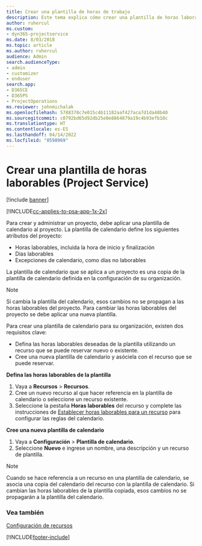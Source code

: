 ```yaml
---
title: Crear una plantilla de horas de trabajo
description: Este tema explica cómo crear una plantilla de horas laborables en Project Service.
author: ruhercul
ms.custom:
- dyn365-projectservice
ms.date: 8/03/2018
ms.topic: article
ms.author: ruhercul
audience: Admin
search.audienceType:
- admin
- customizer
- enduser
search.app:
- D365CE
- D365PS
- ProjectOperations
ms.reviewer: johnmichalak
ms.openlocfilehash: 5788378c7e015c4b11182aaf427aca7d1da48b40
ms.sourcegitcommit: c0792bd65d92db25e0e8864879a19c4b93efb10c
ms.translationtype: HT
ms.contentlocale: es-ES
ms.lasthandoff: 04/14/2022
ms.locfileid: "8598969"
---
```

# <a name="create-a-work-hours-template-project-service"></a>Crear una plantilla de horas laborables (Project Service)

[!include [banner](../includes/psa-now-project-operations.md)]

[!INCLUDE[cc-applies-to-psa-app-1x-2x](../includes/cc-applies-to-psa-app-3x.md)]

Para crear y administrar un proyecto, debe aplicar una plantilla de calendario al proyecto. La plantilla de calendario define los siguientes atributos del proyecto:

- Horas laborables, incluida la hora de inicio y finalización
- Días laborables
- Excepciones de calendario, como días no laborables

La plantilla de calendario que se aplica a un proyecto es una copia de la plantilla de calendario definida en la configuración de su organización.

> [!NOTE]
> Si cambia la plantilla del calendario, esos cambios no se propagan a las horas laborables del proyecto. Para cambiar las horas laborables del proyecto se debe aplicar una nueva plantilla.

Para crear una plantilla de calendario para su organización, existen dos requisitos clave:

- Defina las horas laborables deseadas de la plantilla utilizando un recurso que se puede reservar nuevo o existente.
- Cree una nueva plantilla de calendario y asóciela con el recurso que se puede reservar.

**Defina las horas laborables de la plantilla**

1. Vaya a **Recursos** \> **Recursos**.
2. Cree un nuevo recurso al que hacer referencia en la plantilla de calendario o seleccione un recurso existente.
3. Seleccione la pestaña **Horas laborables** del recurso y complete las instrucciones de [Establecer horas laborables para un recurso](/dynamics365/field-service/set-work-hours-resource) para configurar las reglas del calendario.

**Cree una nueva plantilla de calendario**

1. Vaya a **Configuración** \> **Plantilla de calendario**.
2. Seleccione **Nuevo** e ingrese un nombre, una descripción y un recurso de plantilla.


> [!NOTE]
> Cuando se hace referencia a un recurso en una plantilla de calendario, se asocia una copia del calendario del recurso con la plantilla de calendario. Si cambian las horas laborables de la plantilla copiada, esos cambios no se propagarán a la plantilla del calendario.


### <a name="see-also"></a>Vea también  
 [Configuración de recursos](../psa/set-up-resources.md)


[!INCLUDE[footer-include](../includes/footer-banner.md)]
